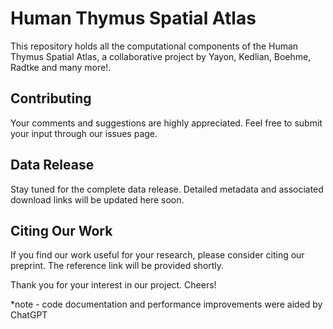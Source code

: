 
# Human Thymus Spatial Atlas

This repository holds all the computational components of the Human Thymus Spatial Atlas, a collaborative project by Yayon, Kedlian, Boehme, Radtke and many more!.

## Contributing

Your comments and suggestions are highly appreciated. Feel free to submit your input through our issues page.

## Data Release

Stay tuned for the complete data release. Detailed metadata and associated download links will be updated here soon.

## Citing Our Work

If you find our work useful for your research, please consider citing our preprint. The reference link will be provided shortly.

Thank you for your interest in our project. Cheers!

*note - code documentation and performance improvements were aided by ChatGPT
